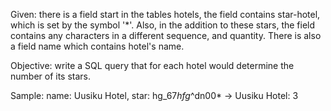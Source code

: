 Given: there is a field start in the tables hotels, the field contains star-hotel, which
is set by the symbol '*'. Also, in the addition to these stars, the field contains any
characters in a different sequence, and quantity. There is also a field name which
contains hotel's name.

Objective: write a SQL query that for each hotel would determine the number of its stars.

Sample: name: Uusiku Hotel, star: hg_67*hfg*^dn00* -> Uusiku Hotel: 3
